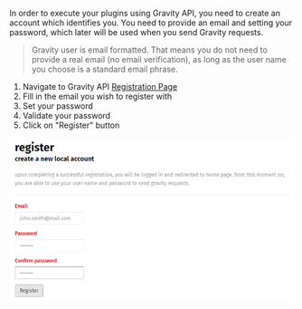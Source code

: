 In order to execute your plugins using Gravity API, you need to create an account which identifies you. You need to provide an email and setting your password, which later will be used when you send Gravity requests.

> Gravity user is email formatted. That means you do not need to provide a real email (no email verification), as long as the user name you choose is a standard email phrase.

1. Navigate to Gravity API [Registration Page](https://g-api.azurewebsites.net/Identity/Account/Register)
2. Fill in the email you wish to register with
3. Set your password
4. Validate your password
5. Click on "Register" button

![register_1_1.png](../images/register_1_1.png)